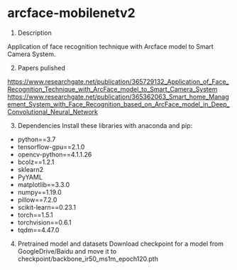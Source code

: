 # arcface-mobilenetv2
1. Description

Application of face recognition technique with Arcface model to Smart Camera System.

2. Papers pulished

https://www.researchgate.net/publication/365729132_Application_of_Face_Recognition_Technique_with_ArcFace_model_to_Smart_Camera_System
https://www.researchgate.net/publication/365362063_Smart_home_Management_System_with_Face_Recognition_based_on_ArcFace_model_in_Deep_Convolutional_Neural_Network

3. Dependencies
Install these libraries with anaconda and pip:
- python==3.7
- tensorflow-gpu==2.1.0
- opencv-python==4.1.1.26
- bcolz==1.2.1
- sklearn2
- PyYAML
- matplotlib==3.3.0
- numpy==1.19.0
- pillow==7.2.0
- scikit-learn==0.23.1
- torch==1.5.1
- torchvision==0.6.1
- tqdm==4.47.0

4. Pretrained model and datasets
Download checkpoint for a model from GoogleDrive/Baidu and move it to checkpoint/backbone_ir50_ms1m_epoch120.pth
